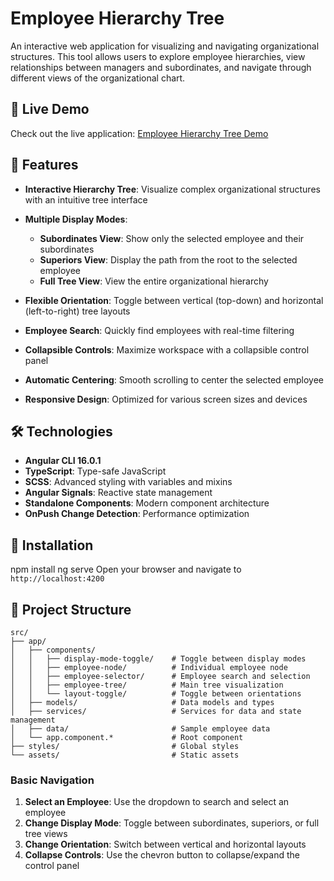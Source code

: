 # Employee Hierarchy Tree

An interactive web application for visualizing and navigating organizational structures. This tool allows users to explore employee hierarchies, view relationships between managers and subordinates, and navigate through different views of the organizational chart.

## 🚀 Live Demo

Check out the live application: [Employee Hierarchy Tree Demo](https://krzysztofkoczy.github.io/hierarchy-tree-angular/)

## 🌟 Features

- **Interactive Hierarchy Tree**: Visualize complex organizational structures with an intuitive tree interface

- **Multiple Display Modes**:
    - **Subordinates View**: Show only the selected employee and their subordinates
    - **Superiors View**: Display the path from the root to the selected employee
    - **Full Tree View**: View the entire organizational hierarchy

- **Flexible Orientation**: Toggle between vertical (top-down) and horizontal (left-to-right) tree layouts
- **Employee Search**: Quickly find employees with real-time filtering
- **Collapsible Controls**: Maximize workspace with a collapsible control panel
- **Automatic Centering**: Smooth scrolling to center the selected employee
- **Responsive Design**: Optimized for various screen sizes and devices

## 🛠️ Technologies

- **Angular CLI 16.0.1**
- **TypeScript**: Type-safe JavaScript
- **SCSS**: Advanced styling with variables and mixins
- **Angular Signals**: Reactive state management
- **Standalone Components**: Modern component architecture
- **OnPush Change Detection**: Performance optimization

## 🔧 Installation

npm install
ng serve
Open your browser and navigate to `http://localhost:4200`

## 📁 Project Structure

```plaintext
src/
├── app/
│   ├── components/
│   │   ├── display-mode-toggle/    # Toggle between display modes
│   │   ├── employee-node/          # Individual employee node
│   │   ├── employee-selector/      # Employee search and selection
│   │   ├── employee-tree/          # Main tree visualization
│   │   └── layout-toggle/          # Toggle between orientations
│   ├── models/                     # Data models and types
│   ├── services/                   # Services for data and state management
│   ├── data/                       # Sample employee data
│   └── app.component.*             # Root component
├── styles/                         # Global styles
└── assets/                         # Static assets
```

### Basic Navigation

1. **Select an Employee**: Use the dropdown to search and select an employee
2. **Change Display Mode**: Toggle between subordinates, superiors, or full tree views
3. **Change Orientation**: Switch between vertical and horizontal layouts
4. **Collapse Controls**: Use the chevron button to collapse/expand the control panel